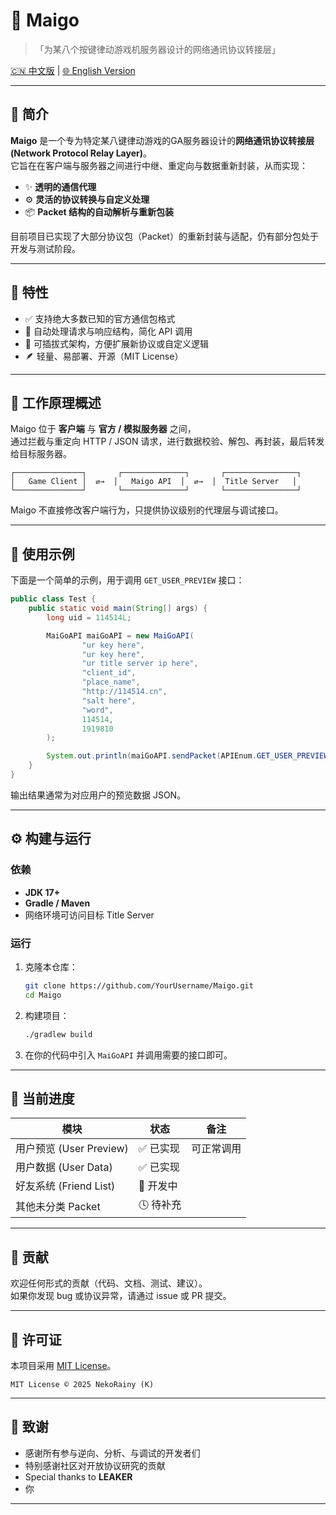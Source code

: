 # 🎵 Maigo
> 「为某八个按键律动游戏机服务器设计的网络通讯协议转接层」
> 
[🇨🇳 中文版](./README.md) | [🌐 English Version](https://github.com/Kizurer/Maigo/blob/main/docs/README_EN.MD)

---

## 📖 简介

**Maigo** 是一个专为特定某八键律动游戏的GA服务器设计的**网络通讯协议转接层 (Network Protocol Relay Layer)**。  
它旨在在客户端与服务器之间进行中继、重定向与数据重新封装，从而实现：

- ✨ **透明的通信代理**
- ⚙️ **灵活的协议转换与自定义处理**
- 📦 **Packet 结构的自动解析与重新包装**

目前项目已实现了大部分协议包（Packet）的重新封装与适配，仍有部分包处于开发与测试阶段。

---

## 🚀 特性

- ✅ 支持绝大多数已知的官方通信包格式
- 🔄 自动处理请求与响应结构，简化 API 调用
- 🧩 可插拔式架构，方便扩展新协议或自定义逻辑
- 🪶 轻量、易部署、开源（MIT License）

---

## 🧠 工作原理概述

Maigo 位于 **客户端** 与 **官方 / 模拟服务器** 之间，  
通过拦截与重定向 HTTP / JSON 请求，进行数据校验、解包、再封装，最后转发给目标服务器。

```
┌───────────────┐       ┌──────────────┐       ┌────────────────┐
│   Game Client │  ⇄→  │   Maigo API  │  ⇄→  │  Title Server   │
└───────────────┘       └──────────────┘       └────────────────┘
```

Maigo 不直接修改客户端行为，只提供协议级别的代理层与调试接口。

---

## 🧩 使用示例

下面是一个简单的示例，用于调用 `GET_USER_PREVIEW` 接口：

```java
public class Test {
    public static void main(String[] args) {
        long uid = 114514L;

        MaiGoAPI maiGoAPI = new MaiGoAPI(
                "ur key here",
                "ur key here",
                "ur title server ip here",
                "client_id",
                "place_name",
                "http://114514.cn",
                "salt here",
                "word",
                114514,
                1919810
        );

        System.out.println(maiGoAPI.sendPacket(APIEnum.GET_USER_PREVIEW, uid));
    }
}
```

输出结果通常为对应用户的预览数据 JSON。

---

## ⚙️ 构建与运行

### 依赖
- **JDK 17+**
- **Gradle / Maven**
- 网络环境可访问目标 Title Server

### 运行
1. 克隆本仓库：
   ```bash
   git clone https://github.com/YourUsername/Maigo.git
   cd Maigo
   ```
2. 构建项目：
   ```bash
   ./gradlew build
   ```
3. 在你的代码中引入 `MaiGoAPI` 并调用需要的接口即可。

---

## 📜 当前进度

| 模块 | 状态 | 备注 |
|------|------|------|
| 用户预览 (User Preview) | ✅ 已实现 | 可正常调用 |
| 用户数据 (User Data) | ✅ 已实现 | |
| 好友系统 (Friend List) | 🚧 开发中|
| 其他未分类 Packet | 🕓 待补充 |  |

---

## 🤝 贡献

欢迎任何形式的贡献（代码、文档、测试、建议）。  
如果你发现 bug 或协议异常，请通过 issue 或 PR 提交。

---

## 📄 许可证

本项目采用 [MIT License](./LICENSE)。

```
MIT License © 2025 NekoRainy (K)
```

---

## 💬 致谢

- 感谢所有参与逆向、分析、与调试的开发者们
- 特别感谢社区对开放协议研究的贡献
- Special thanks to <strong>LEAKER</strong>
- 你

---
